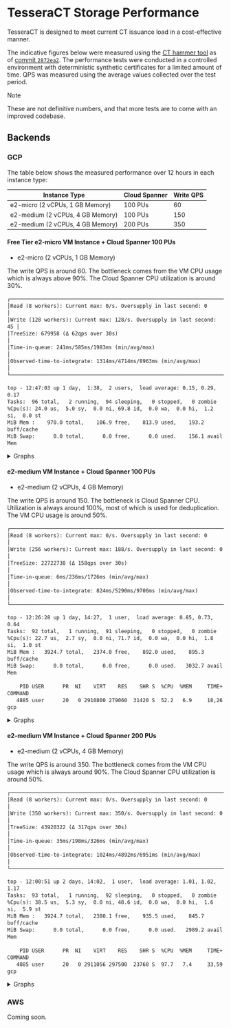 # TesseraCT Storage Performance

TesseraCT is designed to meet current CT issuance load in a cost-effective manner.

The indicative figures below were measured using the [CT hammer tool](/internal/hammer/) as of [commit `2872ea2`](https://github.com/transparency-dev/static-ct/commit/2872ea2387b2d3077eb832112277eb19a7a907bd). The performance tests were conducted in a controlled environment with deterministic synthetic certificates for a limited amount of time. QPS was measured using the average values collected over the test period.

> [!NOTE]
> These are not definitive numbers, and that more tests are to come with an improved codebase.

## Backends

### GCP

The table below shows the measured performance over 12 hours in each instance type:

| Instance Type                    | Cloud Spanner | Write QPS |
| -------------------------------- | ------------- | --------- |
| e2-micro (2 vCPUs, 1 GB Memory)  | 100 PUs       | 60        |
| e2-medium (2 vCPUs, 4 GB Memory) | 100 PUs       | 150       |
| e2-medium (2 vCPUs, 4 GB Memory) | 200 PUs       | 350       |

#### Free Tier e2-micro VM Instance + Cloud Spanner 100 PUs

- e2-micro (2 vCPUs, 1 GB Memory)

The write QPS is around 60. The bottleneck comes from the VM CPU usage which is always above 90%. The Cloud Spanner CPU utilization is around 30%.

```
┌───────────────────────────────────────────────────────────────────────┐
│Read (8 workers): Current max: 0/s. Oversupply in last second: 0       │
│Write (128 workers): Current max: 128/s. Oversupply in last second: 45 │
│TreeSize: 679958 (Δ 62qps over 30s)                                    │
│Time-in-queue: 241ms/585ms/1983ms (min/avg/max)                        │
│Observed-time-to-integrate: 1314ms/4714ms/8963ms (min/avg/max)         │
└───────────────────────────────────────────────────────────────────────┘
```

```
top - 12:47:03 up 1 day,  1:38,  2 users,  load average: 0.15, 0.29, 0.17
Tasks:  96 total,   2 running,  94 sleeping,   0 stopped,   0 zombie
%Cpu(s): 24.0 us,  5.0 sy,  0.0 ni, 69.8 id,  0.0 wa,  0.0 hi,  1.2 si,  0.0 st 
MiB Mem :    970.0 total,    106.9 free,    813.9 used,    193.2 buff/cache     
MiB Swap:      0.0 total,      0.0 free,      0.0 used.    156.1 avail Mem 
```

<details>

<summary>Graphs</summary>

![e2-micro VM CPU Utilization](./assets/gcp/e2-micro-cloud-spanner-100pu/vm-cpu-utilization.png)

![Cloud Spanner 100 PUs CPU Utilization](./assets/gcp/e2-micro-cloud-spanner-100pu/cloud-spanner-total-cpu-utilization.png)

</details>

#### e2-medium VM Instance + Cloud Spanner 100 PUs

- e2-medium (2 vCPUs, 4 GB Memory)

The write QPS is around 150. The bottleneck is Cloud Spanner CPU. Utilization is always around 100%, most of which is used for deduplication. The VM CPU usage is around 50%.

```
┌──────────────────────────────────────────────────────────────────────┐
│Read (8 workers): Current max: 0/s. Oversupply in last second: 0      │
│Write (256 workers): Current max: 188/s. Oversupply in last second: 0 │
│TreeSize: 22722738 (Δ 158qps over 30s)                                │
│Time-in-queue: 6ms/236ms/1726ms (min/avg/max)                         │
│Observed-time-to-integrate: 824ms/5290ms/9706ms (min/avg/max)         │
└──────────────────────────────────────────────────────────────────────┘
```

```
top - 12:26:28 up 1 day, 14:27,  1 user,  load average: 0.85, 0.73, 0.64
Tasks:  92 total,   1 running,  91 sleeping,   0 stopped,   0 zombie
%Cpu(s): 22.7 us,  2.7 sy,  0.0 ni, 71.7 id,  0.0 wa,  0.0 hi,  1.8 si,  1.0 st 
MiB Mem :   3924.7 total,   2374.0 free,    892.0 used,    895.3 buff/cache     
MiB Swap:      0.0 total,      0.0 free,      0.0 used.   3032.7 avail Mem 

    PID USER      PR  NI    VIRT    RES    SHR S  %CPU  %MEM     TIME+ COMMAND
   4885 user      20   0 2910800 279060  31420 S  52.2   6.9     18,26 gcp
```

<details>

<summary>Graphs</summary>

![e2-medium VM CPU Utilization](./assets/gcp/e2-medium-cloud-spanner-100pu/vm-cpu-utilization.png)

![Cloud Spanner 100 PUs CPU Utilization](./assets/gcp/e2-medium-cloud-spanner-100pu/cloud-spanner-total-cpu-utilization.png)

</details>

#### e2-medium VM Instance + Cloud Spanner 200 PUs

- e2-medium (2 vCPUs, 4 GB Memory)

The write QPS is around 350. The bottleneck comes from the VM CPU usage which is always around 90%. The Cloud Spanner CPU utilization is around 50%.

```
┌──────────────────────────────────────────────────────────────────────┐
│Read (8 workers): Current max: 0/s. Oversupply in last second: 0      │
│Write (350 workers): Current max: 350/s. Oversupply in last second: 0 │
│TreeSize: 43920322 (Δ 317qps over 30s)                                │
│Time-in-queue: 35ms/198ms/326ms (min/avg/max)                         │
│Observed-time-to-integrate: 1024ms/4892ms/6951ms (min/avg/max)        │
└──────────────────────────────────────────────────────────────────────┘
```

```
top - 12:00:51 up 2 days, 14:02,  1 user,  load average: 1.01, 1.02, 1.17
Tasks:  93 total,   1 running,  92 sleeping,   0 stopped,   0 zombie
%Cpu(s): 38.5 us,  5.3 sy,  0.0 ni, 48.6 id,  0.0 wa,  0.0 hi,  1.6 si,  5.9 st 
MiB Mem :   3924.7 total,   2380.1 free,    935.5 used,    845.7 buff/cache     
MiB Swap:      0.0 total,      0.0 free,      0.0 used.   2989.2 avail Mem 

    PID USER      PR  NI    VIRT    RES    SHR S  %CPU  %MEM     TIME+ COMMAND
   4885 user      20   0 2911056 297500  23760 S  97.7   7.4     33,59 gcp 
```

<details>

<summary>Graphs</summary>

![e2-medium VM CPU Utilization](./assets/gcp/e2-medium-cloud-spanner-200pu/vm-cpu-utilization.png)

![Cloud Spanner 200 PUs CPU Utilization](./assets/gcp/e2-medium-cloud-spanner-200pu/cloud-spanner-total-cpu-utilization.png)

</details>

### AWS

Coming soon.
